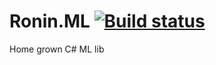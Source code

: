 # Ronin.ML [![Build status](https://ci.appveyor.com/api/projects/status/12n1t5skyheu55rg?svg=true)](https://ci.appveyor.com/project/ronin1/ronin-ml)
Home grown C# ML lib

